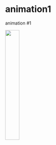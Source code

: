 # animation1
animation #1

<img src="https://cloud.githubusercontent.com/assets/19606025/16327113/de636d94-39cc-11e6-9b9b-02987cc148c0.gif" width="30%"></img> 
